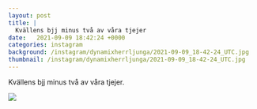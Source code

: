 ```yaml
---
layout: post
title: |
  Kvällens bjj minus två av våra tjejer
date:   2021-09-09 18:42:24 +0000
categories: instagram
background: /instagram/dynamixherrljunga/2021-09-09_18-42-24_UTC.jpg
thumbnail: /instagram/dynamixherrljunga/2021-09-09_18-42-24_UTC.jpg
---
```

Kvällens bjj minus två av våra tjejer. 



<img src='/www-dynamix-herrljunga/instagram/dynamixherrljunga/2021-09-09_18-42-24_UTC.jpg' class='img-fluid' />
